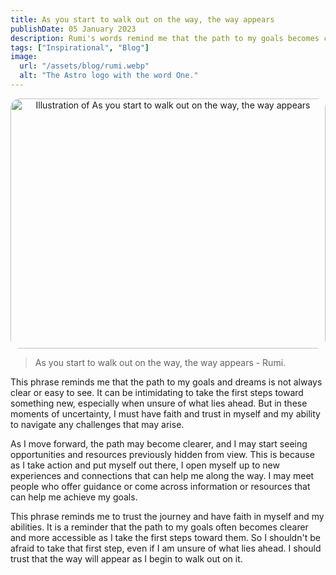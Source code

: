 ```yaml
---
title: As you start to walk out on the way, the way appears
publishDate: 05 January 2023
description: Rumi's words remind me that the path to my goals becomes clearer once I take the first step, even in uncertainty. Trusting the journey and my abilities, I know that opportunities will appear as I move forward. All I need is the courage to start, and the way will reveal itself.
tags: ["Inspirational", "Blog"]
image:
  url: "/assets/blog/rumi.webp"
  alt: "The Astro logo with the word One."
---
```


<div style="margin: 0 auto; border-radius: 15px; overflow: hidden; text-align: center;">
    <img 
        src="/assets/blog/rumi.webp" 
        alt="Illustration of As you start to walk out on the way, the way appears" 
        style="width: 100%; height: 400px; object-fit: cover;"
    >
</div>

 > As you start to walk out on the way, the way appears - Rumi.


  This phrase reminds me that the path to my goals and dreams is not always clear or easy to see. It can be intimidating to take the first steps toward something new, especially when unsure of what lies ahead. But in these moments of uncertainty, I must have faith and trust in myself and my ability to navigate any challenges that may arise.

  As I move forward, the path may become clearer, and I may start seeing opportunities and resources previously hidden from view. This is because as I take action and put myself out there, I open myself up to new experiences and connections that can help me along the way. I may meet people who offer guidance or come across information or resources that can help me achieve my goals.

  This phrase reminds me to trust the journey and have faith in myself and my abilities. It is a reminder that the path to my goals often becomes clearer and more accessible as I take the first steps toward them. So I shouldn't be afraid to take that first step, even if I am unsure of what lies ahead. I should trust that the way will appear as I begin to walk out on it.